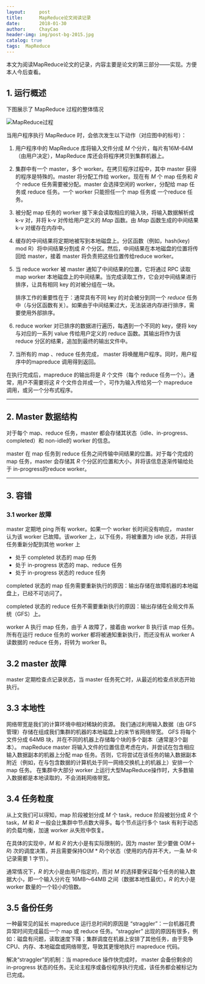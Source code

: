 ```yaml
---
layout:     post
title:      MapReduce论文阅读记录
date:       2018-01-30
author:     ChayCao
header-img: img/post-bg-2015.jpg 
catalog: true
tags:  MapReduce
---
```



本文为阅读MapReduce论文的记录，内容主要是论文的第三部分——实现。方便本人今后查看。

## 1. 运行概述

下图展示了 MapReduce 过程的整体情况

![MapReduce过程](https://chaycao-1302020836.cos.ap-shenzhen-fsi.myqcloud.com/chaycao%E4%B8%AA%E4%BA%BA%E5%8D%9A%E5%AE%A2/2018/MapReduce%E8%BF%87%E7%A8%8B.png)

当用户程序执行 MapReduce 时，会依次发生以下动作（对应图中的标号）：

1. 用户程序中的 MapReduce 库将输入文件分成 *M* 个分片，每片有16M-64M（由用户决定），MapReduce 库还会将程序拷贝到集群机器上。

2. 集群中有一个 master，多个 worker。在拷贝程序过程中，其中 master 获得的程序是特殊的。master 将分配工作给 worker。现在有 *M* 个 map 任务和 *R* 个 reduce 任务需要被分配。master 会选择空闲的 worker，分配给 map 任务或 reduce 任务。一个 worker 只能担任一个 map 任务或 一个reduce 任务。

3. 被分配 map 任务的 worker 接下来会读取相应的输入块，将输入数据解析成 k-v 对，并将 k-v 对传给用户定义的 *Map* 函数。由 *Map* 函数生成的中间结果 k-v 对缓存在内存中。

4. 缓存的中间结果将定期地被写到本地磁盘上。分区函数（例如，hash(key) mod R）将中间结果分割成 *R* 个分区。然后，中间结果在本地磁盘的位置将传回给 master，接着 master 将负责把这些位置传给reduce worker。

5. 当 reduce worker 被 master 通知了中间结果的位置，它将通过 RPC 读取 map worker 本地磁盘上的中间结果。当完成读取工作，它会对中间结果进行排序，让具有相同 key 的对被分组在一块。

   排序工作的重要性在于：通常具有不同 key 的对会被分到同一个 *reduce* 任务中（与分区函数有关）。如果由于中间结果过大，无法装进内存进行排序，需要使用外部排序。

6. reduce worker 对已排序的数据进行遍历，每遇到一个不同的 key，便将 key 与对应的一系列 value 传给用户定义的 reduce 函数。其输出将作为该 reduce 分区的结果，追加到最终的输出文件中。

7. 当所有的 map 、reduce 任务完成， master 将唤醒用户程序。同时，用户程序中的mapreduce 调用得到返回。

在执行完成后，mapreduce 的输出将是 *R* 个文件（每个 reduce 任务一个）。通常，用户不需要将这 *R* 个文件合并成一个，可作为输入传给另一个 mapreduce 调用，或另一个分布式程序。

---

## 2. Master 数据结构

对于每个 map、reduce 任务，master 都会存储其状态（idle、in-progress、completed）和 non-idle的 worker 的信息。

master 在 map 任务到 reduce 任务之间传输中间结果的位置。对于每个完成的 map 任务，master 会存储其 *R* 个分区的位置和大小，并将该信息逐渐传输给处于 in-progress的reduce  worker。

---

## 3. 容错

### 3.1 worker 故障

master 定期地 ping 所有 worker。如果一个 worker 长时间没有响应， master 认为该 worker 已故障。该worker 上，以下任务，将被重置为 idle 状态，并将该任务重新分配到其他 worker 上

- 处于 completed 状态的 map 任务
- 处于 in-progress 状态的 map、reduce 任务
- 处于 in-progress 状态的 reduce 任务

completed 状态的 map 任务需要重新执行的原因：输出存储在故障机器的本地磁盘上，已经不可访问了。

completed 状态的 reduce 任务不需要重新执行的原因：输出存储在全局文件系统（GFS）上。

worker A 执行 map 任务，由于 A 故障了，接着由 worker B 执行该 map 任务。所有在运行 reduce 任务的 worker 都将被通知重新执行，而还没有从 worker A 读数据的 reduce 任务，将转为 worker B。

## 3.2 master 故障

master 定期检查点记录状态，当 master 任务死亡时，从最近的检查点状态开始执行。

## 3.3 本地性

网络带宽是我们的计算环境中相对稀缺的资源。 我们通过利用输入数据（由 GFS 管理）存储在组成我们集群的机器的本地磁盘上的来节省网络带宽。 GFS 将每个文件分成 64MB 块，并在不同的机器上存储每个块的多个副本（通常是3个副本）。 mapReduce master 将输入文件的位置信息考虑在内，并尝试在包含相应输入数据副本的机器上分配 map 任务。否则，它将尝试在该任务的输入数据副本附近（例如，在与包含数据的计算机处于同一网络交换机上的机器上）安排一个 map 任务。 在集群中大部分 worker 上运行大型MapReduce操作时，大多数输入数据都是本地读取的，不会消耗网络带宽。

## 3.4 任务粒度

从上文我们可以得知，map 阶段被划分成 *M* 个 task，reduce 阶段被划分成 *R* 个 task，*M* 和 *R* 一般会比集群中节点数大得多。每个节点运行多个 task 有利于动态的负载均衡，加速 worker 从失败中恢复。

在具体的实现中，*M* 和 *R* 的大小是有实际限制的，因为 master 至少要做 O(*M*＋*R*) 次的调度决策，并且需要保持O(*M* * *R*)个状态（使用的内存并不大，一条 M-R 记录需要 1 字节）。

通常情况下，*R* 的大小是由用户指定的，而对 *M* 的选择要保证每个任务的输入数据大小，即一个输入分片在 16MB～64MB 之间（数据本地性最优）。*R* 的大小是 worker 数量的一个较小的倍数。

## 3.5 备份任务

一种最常见的延长 mapreduce 运行总时间的原因是 “straggler”：一台机器花费异常时间完成最后一个 map 或 reduce 任务。“straggler” 出现的原因有很多，例如：磁盘有问题，读取速度下降；集群调度在机器上安排了其他任务，由于竞争CPU、内存、本地磁盘或网络带宽，导致其更慢地执行 mapreduce 代码。

解决“straggler”的机制：当 mapreduce 操作快完成时， master 会备份剩余的 in-progress 状态的任务。无论主程序或备份程序执行完成，该任务都会被标记为已完成。